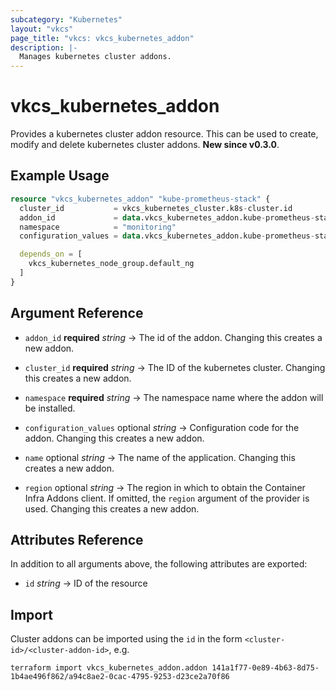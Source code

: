 ```yaml
---
subcategory: "Kubernetes"
layout: "vkcs"
page_title: "vkcs: vkcs_kubernetes_addon"
description: |-
  Manages kubernetes cluster addons.
---
```


# vkcs_kubernetes_addon

Provides a kubernetes cluster addon resource. This can be used to create, modify and delete kubernetes cluster addons. **New since v0.3.0**.

## Example Usage
```terraform
resource "vkcs_kubernetes_addon" "kube-prometheus-stack" {
  cluster_id           = vkcs_kubernetes_cluster.k8s-cluster.id
  addon_id             = data.vkcs_kubernetes_addon.kube-prometheus-stack.id
  namespace            = "monitoring"
  configuration_values = data.vkcs_kubernetes_addon.kube-prometheus-stack.configuration_values

  depends_on = [
    vkcs_kubernetes_node_group.default_ng
  ]
}
```

## Argument Reference
- `addon_id` **required** *string* &rarr;  The id of the addon. Changing this creates a new addon.

- `cluster_id` **required** *string* &rarr;  The ID of the kubernetes cluster. Changing this creates a new addon.

- `namespace` **required** *string* &rarr;  The namespace name where the addon will be installed.

- `configuration_values` optional *string* &rarr;  Configuration code for the addon. Changing this creates a new addon.

- `name` optional *string* &rarr;  The name of the application. Changing this creates a new addon.

- `region` optional *string* &rarr;  The region in which to obtain the Container Infra Addons client. If omitted, the `region` argument of the provider is used. Changing this creates a new addon.


## Attributes Reference
In addition to all arguments above, the following attributes are exported:
- `id` *string* &rarr;  ID of the resource



## Import

Cluster addons can be imported using the `id` in the form `<cluster-id>/<cluster-addon-id>`, e.g.

```shell
terraform import vkcs_kubernetes_addon.addon 141a1f77-0e89-4b63-8d75-1b4ae496f862/a94c8ae2-0cac-4795-9253-d23ce2a70f86
```
